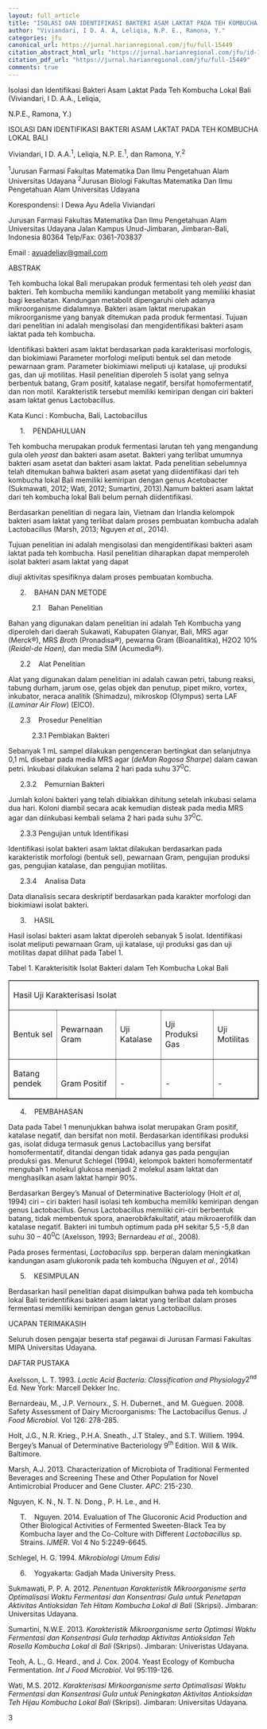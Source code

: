 ```yaml
---
layout: full_article
title: "ISOLASI DAN IDENTIFIKASI BAKTERI ASAM LAKTAT PADA TEH KOMBUCHA LOKAL BALI"
author: "Viviandari, I D. A. A, Leliqia, N.P. E., Ramona, Y."
categories: jfu
canonical_url: https://jurnal.harianregional.com/jfu/full-15449 
citation_abstract_html_url: "https://jurnal.harianregional.com/jfu/id-15449"
citation_pdf_url: "https://jurnal.harianregional.com/jfu/full-15449"  
comments: true
---
```


<p><span class="font2">Isolasi dan Identifikasi Bakteri Asam Laktat Pada Teh Kombucha Lokal Bali (Viviandari, I D. A.A., Leliqia,</span></p>
<p><span class="font2">N.P.E., Ramona, Y.)</span></p>
<p><span class="font3">ISOLASI DAN IDENTIFIKASI BAKTERI ASAM LAKTAT PADA TEH KOMBUCHA LOKAL BALI</span></p>
<p><span class="font2">Viviandari, I D. A.A.<sup>1</sup>, Leliqia, N.P. E.<sup>1</sup>, dan Ramona, Y.<sup>2</sup></span></p>
<p><span class="font2"><sup>1</sup>Jurusan Farmasi Fakultas Matematika Dan Ilmu Pengetahuan Alam Universitas Udayana <sup>2</sup>Jurusan Biologi Fakultas Matematika Dan Ilmu Pengetahuan Alam Universitas Udayana</span></p>
<p><span class="font2">Korespondensi: I Dewa Ayu Adelia Viviandari</span></p>
<p><span class="font2">Jurusan Farmasi Fakultas Matematika Dan Ilmu Pengetahuan Alam Universitas Udayana Jalan Kampus Unud-Jimbaran, Jimbaran-Bali, Indonesia 80364 Telp/Fax: 0361-703837</span></p>
<p><span class="font2">Email : </span><a href="mailto:ayuadeliav@gmail.com"><span class="font2">ayuadeliav@gmail.com</span></a></p>
<p><span class="font2">ABSTRAK</span></p>
<p><span class="font2">Teh kombucha lokal Bali merupakan produk fermentasi teh oleh </span><span class="font2" style="font-style:italic;">yeast</span><span class="font2"> dan bakteri. Teh kombucha memiliki kandungan metabolit yang memiliki khasiat bagi kesehatan. Kandungan metabolit dipengaruhi oleh adanya mikroorganisme didalamnya. Bakteri asam laktat merupakan mikroorganisme yang banyak ditemukan pada produk fermentasi. Tujuan dari penelitian ini adalah mengisolasi dan mengidentifikasi bakteri asam laktat pada teh kombucha.</span></p>
<p><span class="font2">Identifikasi bakteri asam laktat berdasarkan pada karakterisasi morfologis, dan biokimiawi Parameter morfologi meliputi bentuk sel dan metode pewarnaan gram. Parameter biokimiawi meliputi uji katalase, uji produksi gas, dan uji motilitas. Hasil penelitian diperoleh 5 isolat yang selnya berbentuk batang, Gram positif, katalase negatif, bersifat homofermentatif, dan non motil. Karakteristik tersebut memiliki kemiripan dengan ciri bakteri asam laktat genus Lactobacillus.</span></p>
<p><span class="font2">Kata Kunci : Kombucha, Bali, Lactobacillus</span></p>
<ul style="list-style:none;"><li>
<p><span class="font2">1. &nbsp;&nbsp;&nbsp;PENDAHULUAN</span></p></li></ul>
<p><span class="font2">Teh kombucha merupakan produk fermentasi larutan teh yang mengandung gula oleh </span><span class="font2" style="font-style:italic;">yeast</span><span class="font2"> dan bakteri asam asetat. Bakteri yang terlibat umumnya bakteri asam asetat dan bakteri asam laktat. Pada penelitian sebelumnya telah ditemukan bahwa bakteri asam asetat yang diidentifikasi dari teh kombucha lokal Bali memiliki kemiripan dengan genus Acetobacter (</span><span class="font3">Sukmawati, 2012; Wati, 2012; Sumartini, 2013).</span><span class="font2">Namum bakteri asam laktat dari teh kombucha lokal Bali belum pernah diidentifikasi.</span></p>
<p><span class="font2">Berdasarkan penelitian di negara lain, Vietnam dan Irlandia kelompok bakteri asam laktat yang terlibat dalam proses pembuatan kombucha adalah Lactobacillus (Marsh, 2013; Nguyen </span><span class="font2" style="font-style:italic;">et al.,</span><span class="font2"> 2014).</span></p>
<p><span class="font2">Tujuan penelitian ini adalah mengisolasi dan mengidentifikasi bakteri asam laktat pada teh kombucha. Hasil penelitian diharapkan dapat memperoleh isolat bakteri asam laktat yang dapat</span></p>
<p><span class="font2">diuji aktivitas spesifiknya dalam proses pembuatan kombucha.</span></p>
<ul style="list-style:none;"><li>
<p><span class="font2">2. &nbsp;&nbsp;&nbsp;BAHAN DAN METODE</span></p>
<ul style="list-style:none;">
<li>
<p><span class="font2">2.1 &nbsp;&nbsp;&nbsp;Bahan Penelitian</span></p></li></ul></li></ul>
<p><span class="font2">Bahan yang digunakan dalam penelitian ini adalah Teh Kombucha yang diperoleh dari daerah Sukawati, Kabupaten Gianyar, Bali, MRS agar (Merck®), MRS </span><span class="font2" style="font-style:italic;">Broth</span><span class="font2"> (Pronadisa®), pewarna Gram (Bioanalitika), H</span><span class="font0">2</span><span class="font2">O</span><span class="font0">2 </span><span class="font2">10% (</span><span class="font2" style="font-style:italic;">Reidel-de Haen), </span><span class="font2">dan media SIM (Acumedia®).</span></p>
<ul style="list-style:none;"><li>
<p><span class="font2">2.2 &nbsp;&nbsp;&nbsp;Alat Penelitian</span></p></li></ul>
<p><span class="font2">Alat yang digunakan dalam penelitian ini adalah cawan petri, tabung reaksi, tabung durham, jarum ose, gelas objek dan penutup, pipet mikro, vortex, inkubator, neraca analitik (Shimadzu), mikroskop (Olympus) serta LAF (</span><span class="font2" style="font-style:italic;">Laminar Air Flow</span><span class="font2">) (ElCO).</span></p>
<ul style="list-style:none;"><li>
<p><span class="font2">2.3 &nbsp;&nbsp;&nbsp;Prosedur Penelitian</span></p>
<ul style="list-style:none;">
<li>
<p><span class="font2">2.3.1 Pembiakan Bakteri</span></p></li></ul></li></ul>
<p><span class="font2">Sebanyak 1 mL sampel dilakukan pengenceran bertingkat dan selanjutnya 0,1 mL disebar pada media MRS agar (</span><span class="font2" style="font-style:italic;">deMan Ragosa Sharpe</span><span class="font2">) dalam cawan petri. Inkubasi dilakukan selama 2 hari pada suhu 37<sup>0</sup>C.</span></p>
<ul style="list-style:none;"><li>
<p><span class="font2">2.3.2 &nbsp;&nbsp;&nbsp;Pemurnian Bakteri</span></p></li></ul>
<p><span class="font2">Jumlah koloni bakteri yang telah dibiakkan dihitung setelah inkubasi selama dua hari. Koloni diambil secara acak kemudian disteak pada media MRS agar dan diinkubasi kembali selama 2 hari pada suhu 37<sup>0</sup>C.</span></p>
<ul style="list-style:none;"><li>
<p><span class="font2">2.3.3 Pengujian untuk Identifikasi</span></p></li></ul>
<p><span class="font2">Identifikasi isolat bakteri asam laktat dilakukan berdasarkan pada karakteristik morfologi (bentuk sel), pewarnaan Gram, pengujian produksi gas, pengujian katalase, dan pengujian motilitas.</span></p>
<ul style="list-style:none;"><li>
<p><span class="font2">2.3.4 &nbsp;&nbsp;&nbsp;Analisa Data</span></p></li></ul>
<p><span class="font2">Data dianalisis secara deskriptif berdasarkan pada karakter morfologi dan biokimiawi isolat bakteri.</span></p>
<ul style="list-style:none;"><li>
<p><span class="font2">3. &nbsp;&nbsp;&nbsp;HASIL</span></p></li></ul>
<p><span class="font2">Hasil isolasi bakteri asam laktat diperoleh sebanyak 5 isolat. Identifikasi isolat meliputi pewarnaan Gram, uji katalase, uji produksi gas dan uji motilitas dapat dilihat pada Tabel 1.</span></p>
<p><span class="font2">Tabel 1. Karakterisitik Isolat Bakteri dalam Teh Kombucha Lokal Bali</span></p>
<table border="1">
<tr><td colspan="5" style="vertical-align:bottom;">
<p><span class="font1">Hasil Uji Karakterisasi Isolat</span></p></td></tr>
<tr><td style="vertical-align:middle;">
<p><span class="font1">Bentuk sel</span></p></td><td style="vertical-align:middle;">
<p><span class="font1">Pewarnaan Gram</span></p></td><td style="vertical-align:middle;">
<p><span class="font1">Uji Katalase</span></p></td><td style="vertical-align:bottom;">
<p><span class="font1">Uji Produksi Gas</span></p></td><td style="vertical-align:middle;">
<p><span class="font1">Uji Motilitas</span></p></td></tr>
<tr><td style="vertical-align:bottom;">
<p><span class="font1">Batang pendek</span></p></td><td style="vertical-align:bottom;">
<p><span class="font1">Gram Positif</span></p></td><td style="vertical-align:bottom;">
<p><span class="font1">-</span></p></td><td style="vertical-align:bottom;">
<p><span class="font1">-</span></p></td><td style="vertical-align:bottom;">
<p><span class="font1">-</span></p></td></tr>
</table>
<ul style="list-style:none;"><li>
<p><span class="font2">4. &nbsp;&nbsp;&nbsp;PEMBAHASAN</span></p></li></ul>
<p><span class="font2">Data pada Tabel 1 menunjukkan bahwa isolat merupakan Gram positif, katalase negatif, dan bersifat non motil. Berdasarkan identifikasi produksi gas, isolat diduga termasuk genus Lactobacillus yang bersifat homofermentatif, ditandai dengan tidak adanya gas pada pengujian produksi gas. Menurut Schlegel (1994), kelompok bakteri homofermentatif mengubah 1 molekul glukosa menjadi 2 molekul asam laktat dan menghasilkan asam laktat hampir 90%.</span></p>
<p><span class="font2">Berdasarkan Bergey’s Manual of Determinative Bacteriology (Holt </span><span class="font2" style="font-style:italic;">et al</span><span class="font2">, 1994) ciri – ciri bakteri hasil isolasi teh kombucha memiliki kemiripan dengan genus Lactobacillus. Genus Lactobacillus memiliki ciri-ciri berbentuk batang, tidak membentuk spora, anaerobikfakultatif, atau mikroaerofilik dan katalase negatif. Bakteri ini tumbuh optimum pada pH sekitar 5,5 -5,8 dan suhu 30 – 40<sup>0</sup>C (Axelsson, 1993; Bernardeau </span><span class="font2" style="font-style:italic;">et al</span><span class="font2">., 2008).</span></p>
<p><span class="font2">Pada proses fermentasi, </span><span class="font2" style="font-style:italic;">Lactobacilus</span><span class="font2"> spp. berperan dalam meningkatkan kandungan asam glukoronik pada teh kombucha (Nguyen </span><span class="font2" style="font-style:italic;">et al.</span><span class="font2">, 2014)</span></p>
<ul style="list-style:none;"><li>
<p><span class="font2">5. &nbsp;&nbsp;&nbsp;KESIMPULAN</span></p></li></ul>
<p><span class="font2">Berdasarkan hasil penelitian dapat disimpulkan bahwa pada teh kombucha lokal Bali teridentifikasi bakteri asam laktat yang terlibat dalam proses fermentasi memiliki kemiripan dengan genus Lactobacillus.</span></p>
<p><span class="font2">UCAPAN TERIMAKASIH</span></p>
<p><span class="font2">Seluruh dosen pengajar beserta staf pegawai di Jurusan Farmasi Fakultas MIPA Universitas Udayana.</span></p>
<p><span class="font2">DAFTAR PUSTAKA</span></p>
<p><span class="font2">Axelsson, L. T. 1993. </span><span class="font2" style="font-style:italic;">Lactic Acid Bacteria: Classification and Physiology</span><span class="font2">2<sup>nd</sup> Ed. New York: Marcell Dekker Inc.</span></p>
<p><span class="font2">Bernardeau, M., J.P. Vernourx., S. H. Dubernet., and M. Gueguen. 2008. Safety Assessment of Dairy Microorganisms: The Lactobacillus Genus. </span><span class="font2" style="font-style:italic;">J Food Microbiol.</span><span class="font2"> Vol 126: 278-285.</span></p>
<p><span class="font2">Holt, J.G., N.R. Krieg., P.H.A. Sneath., J.T Staley., and S.T. Williem. 1994. Bergey’s Manual of Determinative Bacteriology 9<sup>th </sup>Edition. Will &amp;&nbsp;Wilk. Baltimore.</span></p>
<p><span class="font2">Marsh, A.J. 2013. Characterization of Microbiota of Traditional Fermented Beverages and Screening These and Other Population for Novel Antimicrobial Producer and Gene Cluster. </span><span class="font2" style="font-style:italic;">APC</span><span class="font2">: 215-230.</span></p>
<p><span class="font2">Nguyen, K. N., N. T. N. Dong., P. H. Le., and H.</span></p>
<ul style="list-style:none;"><li>
<p><span class="font2">T. &nbsp;&nbsp;&nbsp;Nguyen. 2014. Evaluation of The Glucoronic Acid Production and Other Biological Activities of Fermented Sweeten-Black Tea by Kombucha layer and the Co-Colture with Different </span><span class="font2" style="font-style:italic;">Lactobacillus</span><span class="font2"> sp. Strains. </span><span class="font2" style="font-style:italic;">IJMER</span><span class="font2">. Vol 4 No 5:2249-6645.</span></p></li></ul>
<p><span class="font2">Schlegel, H. G. 1994. </span><span class="font2" style="font-style:italic;">Mikrobiologi Umum Edisi</span></p>
<ul style="list-style:none;"><li>
<p><span class="font2">6. &nbsp;&nbsp;&nbsp;Yogyakarta: Gadjah Mada University Press.</span></p></li></ul>
<p><span class="font2">Sukmawati, P. P. A. 2012. </span><span class="font2" style="font-style:italic;">Penentuan Karakteristik Mikroorganisme serta Optimalisasi Waktu Fermentasi dan Konsentrasi Gula untuk Penetapan Aktivitas Antioksidan Teh Hitam Kombucha Lokal di Bali</span><span class="font2"> (Skripsi). Jimbaran: Universitas Udayana.</span></p>
<p><span class="font2">Sumartini, N.W.E. 2013. </span><span class="font2" style="font-style:italic;">Karakteristik Mikroorganisme serta Optimasi Waktu Fermentasi dan Konsentrasi Gula terhadap Aktivitas Antioksidan Teh Rosella Kombucha Lokal di Bali</span><span class="font2"> (Skripsi). Jimbaran: Univeristas Udayana.</span></p>
<p><span class="font2">Teoh, A. L., G. Heard., and J. Cox. 2004. Yeast Ecology of Kombucha Fermentation. </span><span class="font2" style="font-style:italic;">Int J Food Microbiol</span><span class="font2">. Vol 95:119-126.</span></p>
<p><span class="font2">Wati, M.S. 2012. </span><span class="font2" style="font-style:italic;">Karakterisasi Mirkoorganisme serta Optimalisasi Waktu Fermentasi dan Konsentrasi Gula untuk Peningkatan Aktivitas Antioksidan Teh Hijau Kombucha Lokal Bali</span><span class="font2"> (Skripsi). Jimbaran: Universitas Udayana.</span></p>
<p><span class="font2">3</span></p>